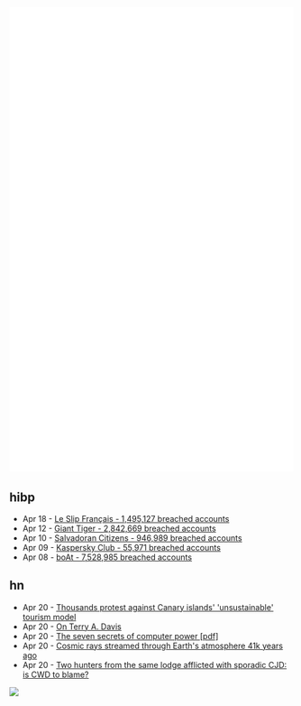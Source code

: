 ![Metrics](https://raw.githubusercontent.com/phixion/phixion/master/metrics.svg)

## hibp

<!--
for https://github.com/phixion/phixion/blob/main/.github/workflows/feeds.yml
-->
<!--START_SECTION:haveibeenpwnd-->
- Apr 18 - [Le Slip Français - 1,495,127 breached accounts](https://haveibeenpwned.com/PwnedWebsites#LeSlipFrancais)
- Apr 12 - [Giant Tiger - 2,842,669 breached accounts](https://haveibeenpwned.com/PwnedWebsites#GiantTiger)
- Apr 10 - [Salvadoran Citizens - 946,989 breached accounts](https://haveibeenpwned.com/PwnedWebsites#SalvadoranCitizens)
- Apr 09 - [Kaspersky Club - 55,971 breached accounts](https://haveibeenpwned.com/PwnedWebsites#KasperskyClub)
- Apr 08 - [boAt - 7,528,985 breached accounts](https://haveibeenpwned.com/PwnedWebsites#boAt)
<!--END_SECTION:haveibeenpwnd-->

## hn

<!--
for https://github.com/phixion/phixion/blob/main/.github/workflows/feeds.yml
-->
<!--START_SECTION:hn-->
- Apr 20 - [Thousands protest against Canary islands' 'unsustainable' tourism model](https://www.theguardian.com/world/2024/apr/20/thousands-protest-canary-islands-unsustainable-tourism)
- Apr 20 - [On Terry A. Davis](https://schizophrenic.io/blog/on-terry-a-davis)
- Apr 20 - [The seven secrets of computer power [pdf]](https://www.ece.iastate.edu/~alexs/classes/2023_Fall_281/readings/Register-Machines.pdf)
- Apr 20 - [Cosmic rays streamed through Earth's atmosphere 41k years ago](https://phys.org/news/2024-04-cosmic-rays-streamed-earth-atmosphere.html)
- Apr 20 - [Two hunters from the same lodge afflicted with sporadic CJD: is CWD to blame?](https://www.neurology.org/doi/10.1212/WNL.0000000000204407)
<!--END_SECTION:hn-->

<!--
for https://yhype.me
-->
![](https://hit.yhype.me/github/profile?user_id=13013670)
